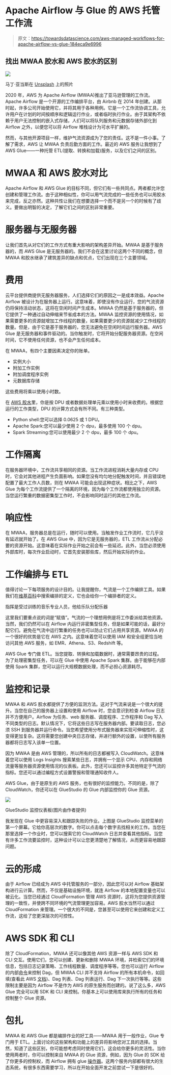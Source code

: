 # Apache Airflow 与 Glue 的 AWS 托管工作流

> 原文：<https://towardsdatascience.com/aws-managed-workflows-for-apache-airflow-vs-glue-184eca9e6996>

## 找出 MWAA 胶水和 AWS 胶水的区别

![](img/6915df24cbb9679d1c8089b0bd7b16f5.png)

马丁·亚当斯在 [Unsplash](https://unsplash.com/s/photos/pipes?utm_source=unsplash&utm_medium=referral&utm_content=creditCopyText) 上的照片

2020 年，AWS 为 Apache Airflow (MWAA)推出了亚马逊管理的工作流。Apache Airflow 是一个开源的工作编排平台，由 Airbnb 在 2014 年创建。从那时起，许多公司开始使用它，并将其用于各种用例。它是一个工作流协调工具，允许用户在计划的时间按顺序和逻辑运行作业，或者临时执行作业。由于其架构不依赖于用户无法控制的嵌入式存储，人们可以将队列服务和元数据存储外部化到 Airflow 之外，以便您可以将 Airflow 堆栈设计为可水平扩展的。

然而，与其他开源项目一样，维护气流资源成为了您的责任。这不是一件小事。了解了需求，AWS 让 MWAA 负责后勤方面的工作。最近的 AWS 服务让我想到了 AWS Glue——一种托管 ETL(提取、转换和加载)服务，以及它们之间的区别。

# MWAA 和 AWS 胶水对比

Apache Airflow 和 AWS Glue 的目标不同，但它们有一些共同点。两者都允许您创建和管理工作流。由于这种相似性，你可以用气流完成的一些任务也可以用胶水来完成，反之亦然。这种共性让我们在想要选择一个而不是另一个的时候有了歧义。要做出明智的决定，了解它们之间的区别非常重要。

# 服务器与无服务器

让我们首先从对它们的工作方式有重大影响的架构差异开始。MWAA 是基于服务器的，而 AWS Glue 是无服务器的。我们不会在这里讨论这两个不同的概念，但 MWAA 和胶水继承了建筑差异的缺点和优点，它们出现在三个主要领域。

# 费用

云平台提供商提供无服务器服务，人们选择它们的原因之一是成本效益。Apache Airflow 被设计为在服务器上运行。这意味着，即使没有作业运行，您的气流资源仍将保持活动状态，这将在空闲时间产生成本。MWAA 仍然是基于服务器的，但它提供了一种通过自动伸缩来节省成本的方法。MWAA 监控资源的使用情况，如果需要更多的资源就增加工作线程的数量，如果需要更少的资源就减少工作线程的数量。但是，由于它是基于服务器的，您无法避免在空闲时间运行服务器。AWS Glue 是无服务器和事件驱动的。当你触发时，它将开始分配服务器资源。在空闲时间，它不使用任何资源，也不会产生任何成本。

在 MWAA，有四个主要因素决定你的账单。

*   实例大小
*   附加工作实例
*   附加调度程序实例
*   元数据库存储

这些费用将乘以使用小时数。

在 [AWS 胶水](https://aws.amazon.com/glue/pricing/)里，你是按 DPU 或者数据处理单元乘以使用小时来收费的。根据您运行的工作类型，DPU 的计算方式会有所不同。有三种类型。

*   Python shell:您可以选择 0.0625 或 1 DPU。
*   Apache Spark:您可以最少使用 2 个 dpu，最多使用 100 个 dpu。
*   Spark Streaming:您可以使用最少 2 个 dpu，最多 100 个 dpu。

# 工作隔离

在服务器环境中，工作流共享相同的资源。当工作流进程消耗大量内存或 CPU 时，它会对其他进程产生负面影响。如果您没有均匀地分配触发时间，并且错误地配置了最大工作人员数，则在 MWAA 可能会出现这种症状。相比之下，AWS Glue 为每个工作流提供了一个隔离的环境，因为每个工作流都使用独立的资源。当您运行繁重的数据密集型工作时，不会影响同时运行的其他工作流。

# 响应性

在 MWAA，服务器总是在运行，随时可以使用。当触发作业工作流时，它几乎没有延迟就开始了。在 AWS Glue 中，因为它是无服务器的，ETL 工作流从分配必要的资源开始。这意味着在实际作业开始之前会有一些延迟。此外，当您必须使用外部库时，每次作业启动时，它首先安装那些库，然后开始实际的作业。

# 工作编排与 ETL

值得讨论一下每项服务的设计目的。让我提醒你，气流是一个工作编排工具。如果我们在[维基百科](https://en.wikipedia.org/wiki/Orchestration)中搜索编排的定义，它也会给你一个编排者的定义。

指挥是受过训练的音乐专业人员，他给乐队分配乐器

这里我们要重点说的词是“赋值”。气流的一个理想用例是将工作委派给其他资源。当然，我们仍然可以在 Airflow 内运行非密集型任务，但是如果可能的话，最好分配它们。避免在气流中运行繁重的任务也可以防止它们占用共享资源。MWAA 的一个很好的优势是它在 AWS 之内。这意味着您可以使用 IAM 和安全组更恰当地访问其他 AWS 服务，如 EMR、Athena、S3、Redshift 等。

AWS Glue 专门做 ETL。当您提取、转换和加载数据时，通常需要昂贵的过程。为了处理密集型任务，可以在 Glue 中使用 Apache Spark 集群。由于能够在内部使用 Spark 集群，您可以运行大规模数据处理，而不必担心资源耗尽。

# 监控和记录

MWAA 和 AWS 胶水都提供了方便的监测方法。这对于气流来说是一个很大的提升。当您在自己的服务器上设置和使用 Airflow 时，您会意识到检查 Airflow 日志并不方便用户。Airflow 为任务、web 服务器、调度程序、工作程序和 Dag 写入不同类型的日志。默认情况下，它将这些日志写在服务器内部。要读取日志，您必须 SSH 到服务器并运行命令。当您希望使用分布式服务器来实现可伸缩性时，这变得更加复杂。这将需要您创建中央日志存储，并进行额外的设置，以使所有服务器都将日志写入该单一位置。

因为 MWAA 是由 AWS 管理的，所以所有的日志都被写入 CloudWatch。这意味着您可以使用 Logs Insights 搜索某些日志，并拥有一个显示 CPU、内存和网络流量等服务器资源使用情况的仪表板。此外，您还可以监控许多其他特定于气流的指标。您还可以通过编程方式设置警报和管理通知收件人。

AWS Glue，由于是原生的 AWS 服务，也有很好的监控能力。不同的是，除了 CloudWatch，你还可以在 GlueStudio 的 Glue 内部监控你的 Glue 资源。

![](img/e436c9b5b0173579dadad43d5cce1332.png)

GlueStudio 监控仪表板(图片由作者提供)

我发现在 Glue 中更容易深入和跟踪失败的作业。上图是 GlueStudio 监控菜单的第一个屏幕。它给你高层次的数字。你可以点击每个数字去找相关的工作。当您在那里选择一个作业时，您可以搜索它的 CloudWatch 日志并查看其他指标。当您有许多工作流要监控时，这种设计可以让您更清楚地了解情况，从而更容易地跟踪问题。

# 云的形成

由于 Airflow 已经成为 AWS 中托管服务的一部分，因此您可以对 Airflow 基础架构进行云计算。然而，不仅是基础设施环境，就连 Airflow 的本地配置变量也可以被云化。当您已经通过 CloudFormation 管理 AWS 资源时，这将为您提供资源管理的一致性，并使跨不同环境的气流管理更加容易。AWS 胶水当然可以通过 CloudFormation 来管理。一个很大的不同是，您甚至可以使用它来创建和定义工作流，这给了您更深层次的可控性。

# AWS SDK 和 CLI

除了 CloudFormation，MWAA 还可以像其他 AWS 资源一样与 AWS SDK 和 CLI 交互。使用它们，您可以创建、更新和删除 MWAA 环境，并检索它们的环境信息，包括日志记录策略、工作线程数量、调度程序等等。您也可以运行 Airflow 的内部[命令](https://docs.aws.amazon.com/mwaa/latest/userguide/airflow-cli-command-reference.html#airflow-cli-commands-supported)来控制 Dag，但 MWAA CLI 并不支持 Airflow 的所有本机命令，如回填(查看此 AWS [文档](https://docs.aws.amazon.com/mwaa/latest/userguide/airflow-cli-command-reference.html#parsing-support))、Dag 列表、Dag 列表运行、Dag 下一次执行等等。这些限制主要是因为 Airflow 不是作为 AWS 的原生服务而创建的。说了这么多，AWS Glue 完全可以用 SDK 和 CLI 来控制。你基本上可以使用库来执行所有的任务和控制整个 Glue 资源。

# 包扎

MWAA 和 AWS Glue 都是编排作业的好工具——MWAA 用于一般作业，Glue 专门用于 ETL。上面讨论的这些架构和功能上的差异将影响您对工具的选择。当然，知道了这些区别，你可能想考虑同时使用它们，这会给你更多的灵活性。当你使用两者时，你可以控制来自 MWAA 的 Glue 资源，例如，因为 Glue 的 SDK 给了你更多的控制权，而 Airflow 拥有 glue [操作器](https://airflow.apache.org/docs/apache-airflow-providers-amazon/stable/_api/airflow/providers/amazon/aws/operators/glue/index.html)。这两个服务内部都有很大的生态系统，有很多东西需要学习，所以在开始全面开发之前尝试一下是很好的。
